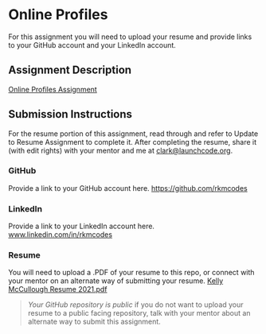 # Online Profiles
For this assignment you will need to upload your resume and provide links to your GitHub account and your LinkedIn account.

## Assignment Description
[Online Profiles Assignment](https://education.launchcode.org/liftoff/modules/assignments/online-profiles)

## Submission Instructions
For the resume portion of this assignment, read through and refer to Update to Resume Assignment to complete it. After completing the resume, share it (with edit rights) with your mentor and me at clark@launchcode.org.
 
### GitHub
Provide a link to your GitHub account here.
https://github.com/rkmcodes
 
### LinkedIn
Provide a link to your LinkedIn account here.
www.linkedin.com/in/rkmcodes

### Resume
You will need to upload a .PDF of your resume to this repo, or connect with your mentor on an alternate way of submitting your resume.
[Kelly McCullough Resume 2021.pdf](https://github.com/rkmcodes/liftoff-assignments/files/6134147/Kelly.McCullough.Resume.2021.pdf)

> *Your GitHub repository is public* if you do not want to upload your resume to a public facing repository, talk with your mentor about an alternate way to submit this assignment.
